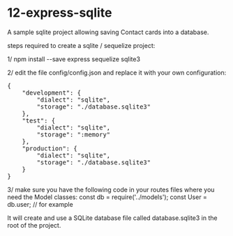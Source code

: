 # 12-express-sqlite

A sample sqlite project allowing saving Contact cards into a database.

steps required to create a sqlite / sequelize project:

1/  npm install --save express sequelize sqlite3

2/ edit the file config/config.json and replace it with your own configuration:
<pre>
{
    "development": {
        "dialect": "sqlite",
        "storage": "./database.sqlite3"
    },
    "test": {
        "dialect": "sqlite",
        "storage": ":memory"
    },
    "production": {
        "dialect": "sqlite",
        "storage": "./database.sqlite3"
    }
}
</pre>

3/ make sure you have the following code in your routes files where you need the Model classes:
const db = require('../models');
const User = db.user; // for example

It will create and use a SQLite database file called database.sqlite3 in the root of the project.

